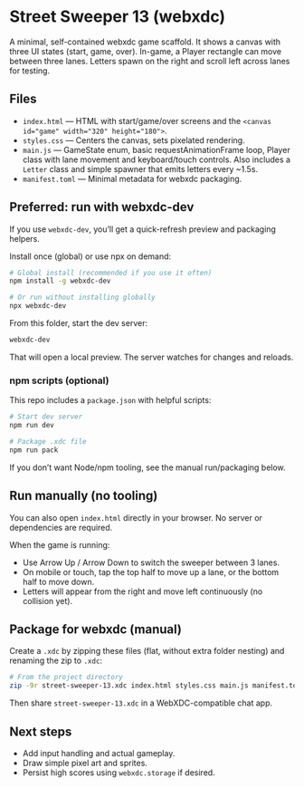 # Street Sweeper 13 (webxdc)

A minimal, self-contained webxdc game scaffold. It shows a canvas with three UI states (start, game, over). In-game, a Player rectangle can move between three lanes. Letters spawn on the right and scroll left across lanes for testing.

## Files
- `index.html` — HTML with start/game/over screens and the `<canvas id="game" width="320" height="180">`.
- `styles.css` — Centers the canvas, sets pixelated rendering.
- `main.js` — GameState enum, basic requestAnimationFrame loop, Player class with lane movement and keyboard/touch controls.
	Also includes a `Letter` class and simple spawner that emits letters every ~1.5s.
- `manifest.toml` — Minimal metadata for webxdc packaging.

## Preferred: run with webxdc-dev
If you use `webxdc-dev`, you’ll get a quick-refresh preview and packaging helpers.

Install once (global) or use npx on demand:

```sh
# Global install (recommended if you use it often)
npm install -g webxdc-dev

# Or run without installing globally
npx webxdc-dev
```

From this folder, start the dev server:

```sh
webxdc-dev
```

That will open a local preview. The server watches for changes and reloads.

### npm scripts (optional)
This repo includes a `package.json` with helpful scripts:

```sh
# Start dev server
npm run dev

# Package .xdc file
npm run pack
```

If you don’t want Node/npm tooling, see the manual run/packaging below.

## Run manually (no tooling)
You can also open `index.html` directly in your browser. No server or dependencies are required.

When the game is running:
- Use Arrow Up / Arrow Down to switch the sweeper between 3 lanes.
- On mobile or touch, tap the top half to move up a lane, or the bottom half to move down.
 - Letters will appear from the right and move left continuously (no collision yet).

## Package for webxdc (manual)
Create a `.xdc` by zipping these files (flat, without extra folder nesting) and renaming the zip to `.xdc`:

```sh
# From the project directory
zip -9r street-sweeper-13.xdc index.html styles.css main.js manifest.toml
```

Then share `street-sweeper-13.xdc` in a WebXDC-compatible chat app.

## Next steps
- Add input handling and actual gameplay.
- Draw simple pixel art and sprites.
- Persist high scores using `webxdc.storage` if desired.
